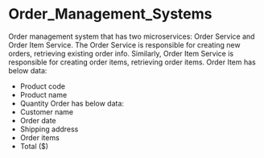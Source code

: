 # Order_Management_Systems

Order management system that has two microservices: Order Service and Order Item Service. The Order Service is responsible for creating new orders, retrieving existing order info. Similarly, Order Item Service is responsible for creating order items, retrieving order items.
Order Item has below data:
-	Product code
-	Product name
-	Quantity
Order has below data:
-	Customer name	
-	Order date
-	Shipping address
-	Order items
-	Total ($)


